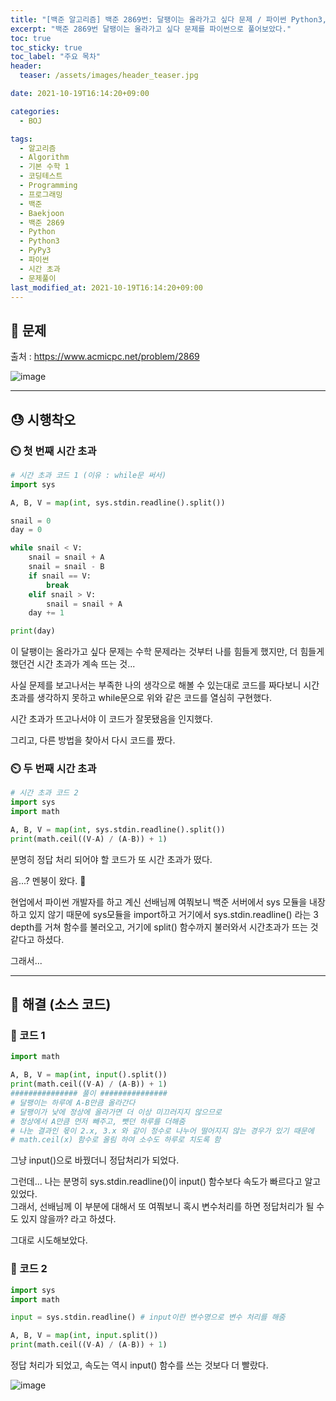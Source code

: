 ```yaml
---
title: "[백준 알고리즘] 백준 2869번: 달팽이는 올라가고 싶다 문제 / 파이썬 Python3, PyPy3"
excerpt: "백준 2869번 달팽이는 올라가고 싶다 문제를 파이썬으로 풀어보았다."
toc: true
toc_sticky: true
toc_label: "주요 목차"
header:
  teaser: /assets/images/header_teaser.jpg

date: 2021-10-19T16:14:20+09:00

categories:
  - BOJ

tags:
  - 알고리즘
  - Algorithm
  - 기본 수학 1
  - 코딩테스트
  - Programming
  - 프로그래밍
  - 백준
  - Baekjoon
  - 백준 2869
  - Python
  - Python3
  - PyPy3
  - 파이썬
  - 시간 초과
  - 문제풀이
last_modified_at: 2021-10-19T16:14:20+09:00
---
```


## 🔔 문제

출처 : <https://www.acmicpc.net/problem/2869>

![image](https://user-images.githubusercontent.com/78403443/137861889-f23fa660-b6ab-4aa3-8ed6-979862792062.png)

---

## 😓 시행착오

### ⏲️ 첫 번째 시간 초과

```python
# 시간 초과 코드 1 (이유 : while문 써서) 
import sys

A, B, V = map(int, sys.stdin.readline().split())

snail = 0
day = 0

while snail < V:
    snail = snail + A
    snail = snail - B
    if snail == V:
        break
    elif snail > V:
        snail = snail + A
    day += 1

print(day)
```

이 달팽이는 올라가고 싶다 문제는 수학 문제라는 것부터 나를 힘들게 했지만, 더 힘들게 했던건 시간 초과가 계속 뜨는 것...

사실 문제를 보고나서는 부족한 나의 생각으로 해볼 수 있는대로 코드를 짜다보니 시간 초과를 생각하지 못하고 while문으로 위와 같은 코드를 열심히 구현했다.

시간 초과가 뜨고나서야 이 코드가 잘못됐음을 인지했다.

그리고, 다른 방법을 찾아서 다시 코드를 짰다.<br>

### ⏲️ 두 번째 시간 초과

```python
# 시간 초과 코드 2
import sys
import math

A, B, V = map(int, sys.stdin.readline().split())
print(math.ceil((V-A) / (A-B)) + 1)
```

분명히 정답 처리 되어야 할 코드가 또 시간 초과가 떴다.

음...? 멘붕이 왔다. 🤯

현업에서 파이썬 개발자를 하고 계신 선배님께 여쭤보니 백준 서버에서 sys 모듈을 내장하고 있지 않기 때문에 sys모듈을 import하고 거기에서 sys.stdin.readline() 라는 3 depth를 거쳐 함수를 불러오고, 거기에 split() 함수까지 불러와서 시간초과가 뜨는 것 같다고 하셨다.

그래서...

----

## 🔐 해결 (소스 코드)

### 🔑 코드 1

```python
import math

A, B, V = map(int, input().split())
print(math.ceil((V-A) / (A-B)) + 1)
############### 풀이 ###############
# 달팽이는 하루에 A-B만큼 올라간다
# 달팽이가 낮에 정상에 올라가면 더 이상 미끄러지지 않으므로
# 정상에서 A만큼 먼저 빼주고, 뺏던 하루를 더해줌
# 나눈 결과인 몫이 2.x, 3.x 와 같이 정수로 나누어 떨어지지 않는 경우가 있기 때문에
# math.ceil(x) 함수로 올림 하여 소수도 하루로 치도록 함
```

그냥 input()으로 바꿨더니 정답처리가 되었다. 

그런데... 나는 분명히 sys.stdin.readline()이 input() 함수보다 속도가 빠르다고 알고 있었다.<br>그래서, 선배님께 이 부분에 대해서 또 여쭤보니 혹시 변수처리를 하면 정답처리가 될 수도 있지 않을까? 라고 하셨다. 

그대로 시도해보았다.

### 🔑 코드 2

```python
import sys
import math

input = sys.stdin.readline() # input이란 변수명으로 변수 처리를 해줌

A, B, V = map(int, input.split())
print(math.ceil((V-A) / (A-B)) + 1)
```

정답 처리가 되었고, 속도는 역시 input() 함수를 쓰는 것보다 더 빨랐다.

![image](https://user-images.githubusercontent.com/78403443/137860837-6a79c2e1-04d1-4b50-9d41-4502666beefc.png)